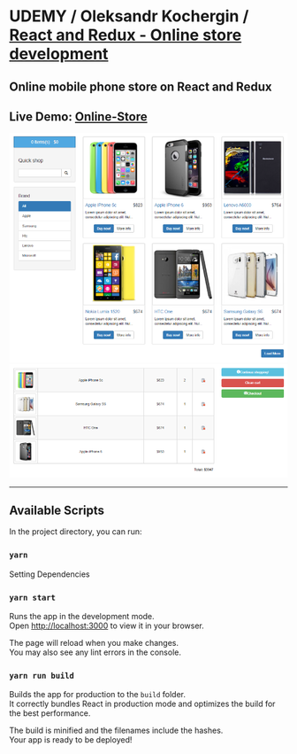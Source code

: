# UDEMY / Oleksandr Kochergin / [React and Redux - Online store development](https://www.udemy.com/course/ecommerce-shop-react-redux)

## Online mobile phone store on React and Redux

## Live Demo: [Online-Store](https://volkovva.github.io/udemy-kochergin-react/online-store)

![online-store](screenshots/demo.png 'demo online-store')
![online-store](screenshots/demo2.png 'demo online-store')

---

## Available Scripts

In the project directory, you can run:

### `yarn`

Setting Dependencies

### `yarn start`

Runs the app in the development mode.\
Open [http://localhost:3000](http://localhost:3000) to view it in your browser.

The page will reload when you make changes.\
You may also see any lint errors in the console.

### `yarn run build`

Builds the app for production to the `build` folder.\
It correctly bundles React in production mode and optimizes the build for the best performance.

The build is minified and the filenames include the hashes.\
Your app is ready to be deployed!
